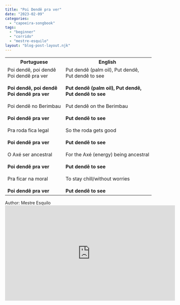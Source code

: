 ```yaml
---
title: "Poi Dendê pra ver"
date: "2023-02-09"
categories: 
  - "capoeira-songbook"
tags: 
  - "beginner"
  - "corrido"
  - "mestre-esquilo"
layout: "blog-post-layout.njk"
---
```


<table class="capoeira-table">
    <tr class="header-row">
        <th>Portuguese</th>
        <th>English</th>
    </tr>
    <tr>
        <td>Poi dendê, poi dendê<br>Poi dendê pra ver<br><br><strong>Poi dendê, poi dendê<br>Poi dendê pra ver</strong><br><br>Poi dendê no Berimbau<br><br><strong>Poi dendê pra ver</strong><br><br>Pra roda fica legal<br><br><strong>Poi dendê pra ver</strong><br><br>O Axé ser ancestral<br><br><strong>Poi dendê pra ver</strong><br><br>Pra ficar na moral<br><br><strong>Poi dendê pra ver</strong></td>
        <td>Put dendê (palm oil), Put dendê,<br>Put dendê to see<br><br><strong>Put dendê (palm oil), Put dendê,<br>Put dendê to see</strong><br><br>Put dendê on the Berimbau<br><br><strong>Put dendê to see</strong><br><br>So the roda gets good<br><br><strong>Put dendê to see</strong><br><br>For the Axé (energy) being ancestral<br><br><strong>Put dendê to see</strong><br><br>To stay chill/without worries<br><br><strong>Put dendê to see</strong></td>
    </tr>
</table>

<figcaption>
Author: Mestre Esquilo
</figcaption>

<iframe width="560" height="315" src="https://www.youtube.com/embed/h3BTVDg3JKs" title="YouTube video player" frameborder="0" allow="accelerometer; autoplay; clipboard-write; encrypted-media; gyroscope; picture-in-picture" allowfullscreen></iframe>